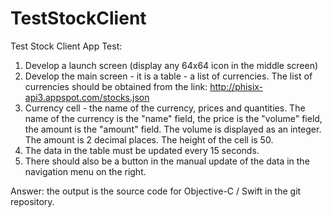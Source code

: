# TestStockClient
Test Stock Client App
Test:
1. Develop a launch screen (display any 64x64 icon in the middle screen)
2. Develop the main screen - it is a table - a list of currencies. The list of currencies should be obtained from the link: http://phisix-api3.appspot.com/stocks.json
3. Currency cell - the name of the currency, prices and quantities. The name of the currency is the "name" field, the price is the "volume" field, the amount is the "amount" field. The volume is displayed as an integer. The amount is 2 decimal places. The height of the cell is 50.
4. The data in the table must be updated every 15 seconds.
5. There should also be a button in the manual update of the data in the navigation menu on the right.

Answer: the output is the source code for Objective-C / Swift in the git repository.

